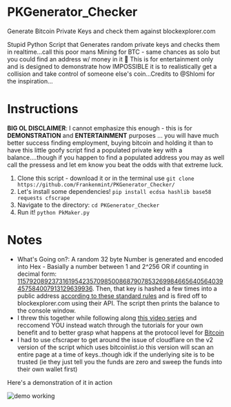 # PKGenerator_Checker
Generate Bitcoin Private Keys and check them against blockexplorer.com

Stupid Python Script that Generates random private keys and checks them in realtime...call this poor mans Mining for BTC - same chances as solo but you could find an address w/ money in it 🤑  This is for entertainment only and is designed to demonstrate how IMPOSSIBLE it is to realistically get a collision and take control of someone else's coin...Credits to @Shlomi for the inspiration...

# Instructions

<strong>BIG OL DISCLAIMER</strong>:  I cannot emphasize this enough - this is for **DEMONSTRATION** and **ENTERTAINMENT** purposes ... you will have much better success finding employment, buying bitcoin and holding it than to have this little goofy script find a populated private key with a balance....though if you happen to find a populated address you may as well call the pressess and let em know you beat the odds with that extreme luck.

1. Clone this script - download it or in the terminal use `git clone https://github.com/Frankenmint/PKGenerator_Checker/`
2. Let's install some dependencies!  `pip install ecdsa hashlib base58 requests cfscrape`
3. Navigate to the directory: `cd PKGenerator_Checker`
5. Run it! `python PkMaker.py`

# Notes


* What's Going on?:  A random 32 byte Number is generated and encoded into Hex - Basially a number between 1 and 2^256 OR if counting in decimal form: [115792089237316195423570985008687907853269984665640564039457584007913129639936](http://www.calculatorsoup.com/calculators/algebra/exponent.php).  Then, that key is hashed a few times into a public address [according to these standard rules](https://en.bitcoin.it/w/images/en/9/9b/PubKeyToAddr.png) and is fired off to blockexplorer.com using their API. The script then prints the balance to the console window.
* I threw this together while following along [this video series](https://www.youtube.com/playlist?list=PLH4m2oS2ratfeNpZAoVwPlQqEr3HgNu7S) and reccomend YOU instead watch through the tutorials for your own benefit and to better grasp what happens at the protocol level for [Bitcoin](https://bitcoin.org)
* I had to use cfscraper to get around the issue of cloudflare on the v2 version of the script which uses bitcoinlist.io this version will scan an entire page at a time of keys..though idk if the underlying site is to be trusted (ie they just tell you the funds are zero and sweep the funds into their own wallet first)

Here's a demonstration of it in action

![demo working](http://g.recordit.co/z6QqeZyEM1.gif "We're Generating Private Keys and Checking Them on the Fly!")

